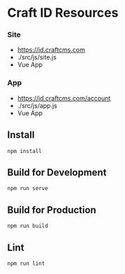 # Craft ID Resources

### Site
- https://id.craftcms.com
- ./src/js/site.js
- Vue App

### App
- https://id.craftcms.com/account
- ./src/js/app.js
- Vue App

## Install
    npm install
    
## Build for Development
    npm run serve

## Build for Production
    npm run build

## Lint
    npm run lint
    